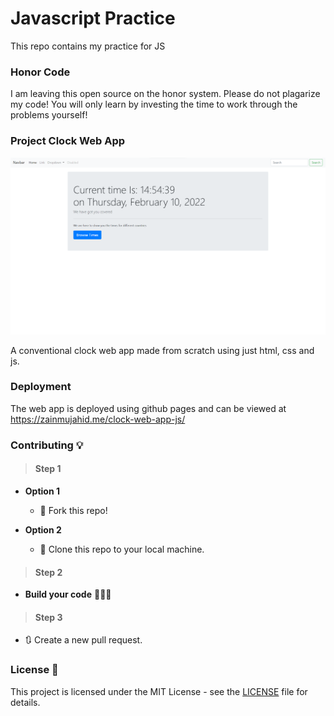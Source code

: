 # **Javascript Practice**
This repo contains my practice for JS

### **Honor Code**
I am leaving this open source on the honor system. Please do not plagarize my code! You will only learn by investing the time to work through the problems yourself!

### **Project Clock Web App**

![](./assets/clock-web-app-ss.png)

A conventional clock web app made from scratch using just html, css and js.

### **Deployment**
The web app is deployed using github pages and can be viewed at <a href="https://zainmujahid.me/clock-web-app-js/" target="_blank">https://zainmujahid.me/clock-web-app-js/</a>

### **Contributing** 💡
> #### Step 1

- **Option 1**
    - 🍴 Fork this repo!

- **Option 2**
    - 👯 Clone this repo to your local machine.

> #### Step 2

- **Build your code** 🔨🔨🔨

> #### Step 3

- 🔃 Create a new pull request.

### **License 📄**
This project is licensed under the MIT License - see the [LICENSE](./LICENSE) file for details.